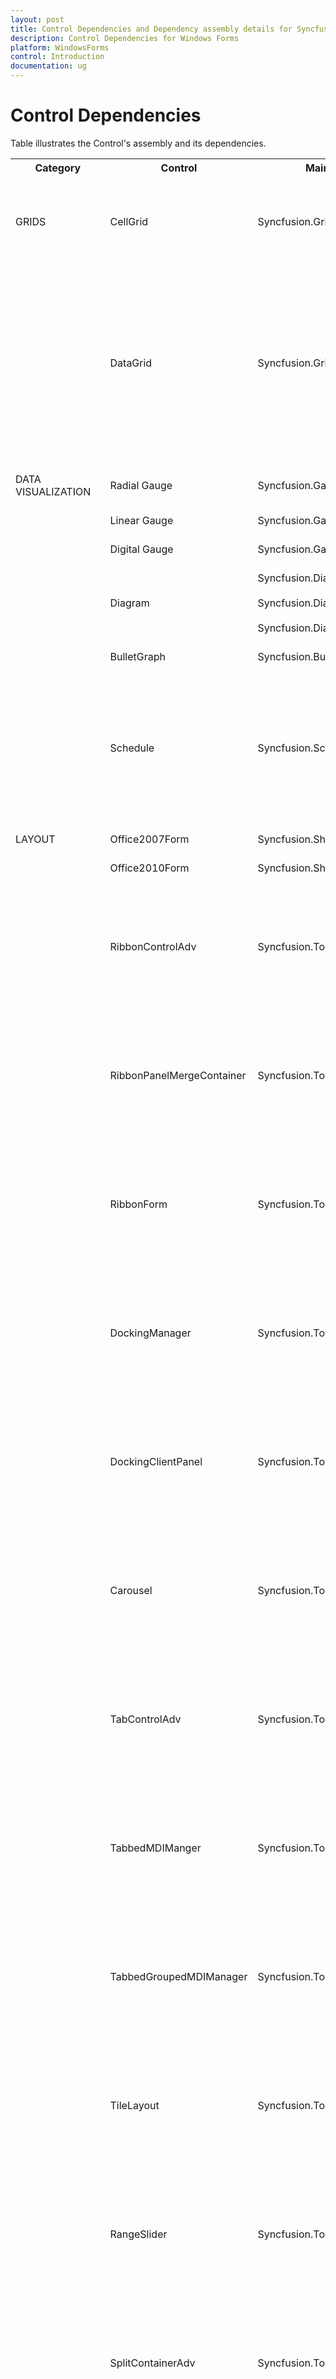 ```yaml
---
layout: post
title: Control Dependencies and Dependency assembly details for Syncfusion Essential Windows Forms controls 
description: Control Dependencies for Windows Forms 
platform: WindowsForms
control: Introduction
documentation: ug
---
```



# Control Dependencies

Table illustrates the Control's assembly and its dependencies.

<table>
<tr>
<th>
Category<br/><br/></th><th>
Control<br/><br/></th><th>
Main Assembly<br/><br/></th><th>
Depended Assemblies<br/><br/></th></tr>
<tr>
<td>
GRIDS<br/><br/></td><td>
CellGrid<br/><br/></td><td>
Syncfusion.Grid.Windows<br/><br/></td><td>
Syncfusion.Grid.Base<br/><br/>Syncfusion.Shared.Base<br/><br/>Syncfusion.Shared.Windows<br/><br/></td></tr>
<tr>
<td>
<br/><br/></td><td>
DataGrid<br/><br/></td><td>
Syncfusion.Grid.Grouping.Windows<br/><br/></td><td>
Syncfusion.Grid.Base<br/><br/>Syncfusion.Grid.Windows<br/><br/>Syncfusion.Grid.Grouping.Base<br/><br/>Syncfusion.Grouping.Base<br/><br/>Syncfusion.Shared.Base<br/><br/>Syncfusion.Shared.Windows<br/><br/>Syncfusion.Tools.Base<br/><br/>Syncfusion.Tools.Windows<br/><br/></td></tr>
<tr>
<td>
DATA VISUALIZATION<br/><br/></td><td>
Radial Gauge<br/><br/></td><td>
Syncfusion.Gauge.Windows<br/><br/></td><td>
Syncfusion.Shared.Base<br/><br/></td></tr>
<tr>
<td>
<br/><br/></td><td>
Linear Gauge<br/><br/></td><td>
Syncfusion.Gauge.Windows<br/><br/></td><td>
Syncfusion.Shared.Base<br/><br/></td></tr>
<tr>
<td>
<br/><br/></td><td>
Digital Gauge<br/><br/></td><td>
Syncfusion.Gauge.Windows<br/><br/></td><td>
Syncfusion.Shared.Base<br/><br/></td></tr>
<tr>
<td>
<br/><br/></td><td>
Diagram<br/><br/></td><td>
Syncfusion.Diagram.Base<br/><br/>Syncfusion.Diagram.Windows<br/><br/>Syncfusion.Diagram.Utility.Windows<br/><br/></td><td>
Syncfusion.Shared.Base<br/><br/>Syncfusion.Shared.Windows<br/><br/></td></tr>
<tr>
<td>
<br/><br/></td><td>
BulletGraph<br/><br/></td><td>
Syncfusion.BulletGraph.Windows<br/><br/></td><td>
<br/><br/></td></tr>
<tr>
<td>
<br/><br/></td><td>
Schedule<br/><br/></td><td>
Syncfusion.Schedule.Windows<br/><br/></td><td>
Syncfusion.GridHelperClasses.Base<br/><br/>Syncfusion.Schedule.Base<br/><br/>Syncfusion.Shared.Base<br/><br/>Syncfusion.Shared.Windows<br/><br/>Syncfusion.Tools.Base<br/><br/>Syncfusion.Tools.Windows<br/><br/></td></tr>
<tr>
<td>
LAYOUT<br/><br/></td><td>
Office2007Form<br/><br/></td><td>
Syncfusion.Shared.Base<br/><br/></td><td>
<br/><br/></td></tr>
<tr>
<td>
<br/><br/></td><td>
Office2010Form<br/><br/></td><td>
Syncfusion.Shared.Base<br/><br/></td><td>
<br/><br/></td></tr>
<tr>
<td>
<br/><br/></td><td>
RibbonControlAdv<br/><br/></td><td>
Syncfusion.Tools.Windows<br/><br/></td><td>
Syncfusion.Grid.Base<br/><br/>Syncfusion.Grid.Windows<br/><br/>Syncfusion.Shared.Base<br/><br/>Syncfusion.Shared.Windows<br/><br/>Syncfusion.Tools.Base<br/><br/></td></tr>
<tr>
<td>
<br/><br/></td><td>
RibbonPanelMergeContainer<br/><br/></td><td>
Syncfusion.Tools.Windows<br/><br/></td><td>
Syncfusion.Grid.Base<br/><br/>Syncfusion.Grid.Windows<br/><br/>Syncfusion.Shared.Base<br/><br/>Syncfusion.Shared.Windows<br/><br/>Syncfusion.Tools.Base<br/><br/></td></tr>
<tr>
<td>
<br/><br/></td><td>
RibbonForm<br/><br/></td><td>
Syncfusion.Tools.Windows<br/><br/></td><td>
Syncfusion.Grid.Base<br/><br/>Syncfusion.Grid.Windows<br/><br/>Syncfusion.Shared.Base<br/><br/>Syncfusion.Shared.Windows<br/><br/>Syncfusion.Tools.Base<br/><br/></td></tr>
<tr>
<td>
<br/><br/></td><td>
DockingManager<br/><br/></td><td>
Syncfusion.Tools.Windows<br/><br/></td><td>
Syncfusion.Grid.Base<br/><br/>Syncfusion.Grid.Windows<br/><br/>Syncfusion.Shared.Base<br/><br/>Syncfusion.Shared.Windows<br/><br/>Syncfusion.Tools.Base<br/><br/></td></tr>
<tr>
<td>
<br/><br/></td><td>
DockingClientPanel<br/><br/></td><td>
Syncfusion.Tools.Windows<br/><br/></td><td>
Syncfusion.Grid.Base<br/><br/>Syncfusion.Grid.Windows<br/><br/>Syncfusion.Shared.Base<br/><br/>Syncfusion.Shared.Windows<br/><br/>Syncfusion.Tools.Base<br/><br/></td></tr>
<tr>
<td>
<br/><br/></td><td>
Carousel<br/><br/></td><td>
Syncfusion.Tools.Windows<br/><br/></td><td>
Syncfusion.Grid.Base<br/><br/>Syncfusion.Grid.Windows<br/><br/>Syncfusion.Shared.Base<br/><br/>Syncfusion.Shared.Windows<br/><br/>Syncfusion.Tools.Base<br/><br/></td></tr>
<tr>
<td>
<br/><br/></td><td>
TabControlAdv<br/><br/></td><td>
Syncfusion.Tools.Windows<br/><br/></td><td>
Syncfusion.Grid.Base<br/><br/>Syncfusion.Grid.Windows<br/><br/>Syncfusion.Shared.Base<br/><br/>Syncfusion.Shared.Windows<br/><br/>Syncfusion.Tools.Base<br/><br/></td></tr>
<tr>
<td>
<br/><br/></td><td>
TabbedMDIManger<br/><br/></td><td>
Syncfusion.Tools.Windows<br/><br/></td><td>
Syncfusion.Grid.Base<br/><br/>Syncfusion.Grid.Windows<br/><br/>Syncfusion.Shared.Base<br/><br/>Syncfusion.Shared.Windows<br/><br/>Syncfusion.Tools.Base<br/><br/></td></tr>
<tr>
<td>
<br/><br/></td><td>
TabbedGroupedMDIManager<br/><br/></td><td>
Syncfusion.Tools.Windows<br/><br/></td><td>
Syncfusion.Grid.Base<br/><br/>Syncfusion.Grid.Windows<br/><br/>Syncfusion.Shared.Base<br/><br/>Syncfusion.Shared.Windows<br/><br/>Syncfusion.Tools.Base<br/><br/></td></tr>
<tr>
<td>
<br/><br/></td><td>
TileLayout<br/><br/></td><td>
Syncfusion.Tools.Windows<br/><br/></td><td>
Syncfusion.Grid.Base<br/><br/>Syncfusion.Grid.Windows<br/><br/>Syncfusion.Shared.Base<br/><br/>Syncfusion.Shared.Windows<br/><br/>Syncfusion.Tools.Base<br/><br/></td></tr>
<tr>
<td>
<br/><br/></td><td>
RangeSlider<br/><br/></td><td>
Syncfusion.Tools.Windows<br/><br/></td><td>
Syncfusion.Grid.Base<br/><br/>Syncfusion.Grid.Windows<br/><br/>Syncfusion.Shared.Base<br/><br/>Syncfusion.Shared.Windows<br/><br/>Syncfusion.Tools.Base<br/><br/></td></tr>
<tr>
<td>
<br/><br/></td><td>
SplitContainerAdv<br/><br/></td><td>
Syncfusion.Tools.Windows<br/><br/></td><td>
Syncfusion.Grid.Base<br/><br/>Syncfusion.Grid.Windows<br/><br/>Syncfusion.Shared.Base<br/><br/>Syncfusion.Shared.Windows<br/><br/>Syncfusion.Tools.Base<br/><br/></td></tr>
<tr>
<td>
<br/><br/></td><td>
TabSplitterContainer<br/><br/></td><td>
Syncfusion.Tools.Windows<br/><br/></td><td>
Syncfusion.Grid.Base<br/><br/>Syncfusion.Grid.Windows<br/><br/>Syncfusion.Shared.Base<br/><br/>Syncfusion.Shared.Windows<br/><br/>Syncfusion.Tools.Base<br/><br/></td></tr>
<tr>
<td>
<br/><br/></td><td>
MetroForm<br/><br/></td><td>
Syncfusion.Shared.Base<br/><br/></td><td>
<br/><br/></td></tr>
<tr>
<td>
<br/><br/></td><td>
TabBarSplitterControl<br/><br/></td><td>
Syncfusion.Shared.Base<br/><br/></td><td>
<br/><br/></td></tr>
<tr>
<td>
<br/><br/></td><td>
RecordNavigationControl<br/><br/></td><td>
Syncfusion.Shared.Base<br/><br/></td><td>
<br/><br/></td></tr>
<tr>
<td>
<br/><br/></td><td>
RecordNavigationBar<br/><br/></td><td>
Syncfusion.Shared.Base<br/><br/></td><td>
<br/><br/></td></tr>
<tr>
<td>
<br/><br/></td><td>
FlowLayout<br/><br/></td><td>
Syncfusion.Shared.Base<br/><br/></td><td>
<br/><br/></td></tr>
<tr>
<td>
<br/><br/></td><td>
CardLayout<br/><br/></td><td>
Syncfusion.Shared.Base<br/><br/></td><td>
<br/><br/></td></tr>
<tr>
<td>
<br/><br/></td><td>
BorderLayout<br/><br/></td><td>
Syncfusion.Shared.Base<br/><br/></td><td>
<br/><br/></td></tr>
<tr>
<td>
<br/><br/></td><td>
SplitterControl<br/><br/></td><td>
Syncfusion.Shared.Base<br/><br/></td><td>
<br/><br/></td></tr>
<tr>
<td>
<br/><br/></td><td>
GradientPanel<br/><br/></td><td>
Syncfusion.Shared.Base<br/><br/></td><td>
<br/><br/></td></tr>
<tr>
<td>
<br/><br/></td><td>
GradientPanelExt<br/><br/></td><td>
Syncfusion.Shared.Base<br/><br/></td><td>
<br/><br/></td></tr>
<tr>
<td>
<br/><br/></td><td>
GridLayout<br/><br/></td><td>
Syncfusion.Shared.Base<br/><br/></td><td>
<br/><br/></td></tr>
<tr>
<td>
<br/><br/></td><td>
GridBagLayout<br/><br/></td><td>
Syncfusion.Shared.Base<br/><br/></td><td>
<br/><br/></td></tr>
<tr>
<td>
<br/><br/></td><td>
AutoLabel<br/><br/></td><td>
Syncfusion.Shared.Base<br/><br/></td><td>
<br/><br/></td></tr>
<tr>
<td>
<br/><br/></td><td>
BannerTextProvider<br/><br/></td><td>
Syncfusion.Shared.Base<br/><br/></td><td>
<br/><br/></td></tr>
<tr>
<td>
<br/><br/></td><td>
ImageListAdv<br/><br/></td><td>
Syncfusion.Shared.Base<br/><br/></td><td>
<br/><br/></td></tr>
<tr>
<td>
<br/><br/></td><td>
TypeLoader<br/><br/></td><td>
Syncfusion.Shared.Base<br/><br/></td><td>
<br/><br/></td></tr>
<tr>
<td>
EDITORS<br/><br/></td><td>
CurrencyTextBox<br/><br/></td><td>
Syncfusion.Shared.Base<br/><br/></td><td>
<br/><br/></td></tr>
<tr>
<td>
<br/><br/></td><td>
IntegerTextBox<br/><br/></td><td>
Syncfusion.Shared.Base<br/><br/></td><td>
<br/><br/></td></tr>
<tr>
<td>
<br/><br/></td><td>
DoubleTextBox<br/><br/></td><td>
Syncfusion.Shared.Base<br/><br/></td><td>
<br/><br/></td></tr>
<tr>
<td>
<br/><br/></td><td>
PercentTextBox<br/><br/></td><td>
Syncfusion.Shared.Base<br/><br/></td><td>
<br/><br/></td></tr>
<tr>
<td>
<br/><br/></td><td>
MaskedEditBox<br/><br/></td><td>
Syncfusion.Shared.Base<br/><br/></td><td>
<br/><br/></td></tr>
<tr>
<td>
<br/><br/></td><td>
TextBoxExt<br/><br/></td><td>
Syncfusion.Shared.Base<br/><br/></td><td>
<br/><br/></td></tr>
<tr>
<td>
<br/><br/></td><td>
ButtonAdv<br/><br/></td><td>
Syncfusion.Shared.Base<br/><br/></td><td>
<br/><br/></td></tr>
<tr>
<td>
<br/><br/></td><td>
EditableList<br/><br/></td><td>
Syncfusion.Shared.Base<br/><br/></td><td>
<br/><br/></td></tr>
<tr>
<td>
<br/><br/></td><td>
SplitButton<br/><br/></td><td>
Syncfusion.Tools.Windows<br/><br/></td><td>
Syncfusion.Grid.Base<br/><br/>Syncfusion.Grid.Windows<br/><br/>Syncfusion.Shared.Base<br/><br/>Syncfusion.Shared.Windows<br/><br/>Syncfusion.Tools.Base<br/><br/></td></tr>
<tr>
<td>
<br/><br/></td><td>
DomainUpDownExt<br/><br/></td><td>
Syncfusion.Tools.Windows<br/><br/></td><td>
Syncfusion.Grid.Base<br/><br/>Syncfusion.Grid.Windows<br/><br/>Syncfusion.Shared.Base<br/><br/>Syncfusion.Shared.Windows<br/><br/>Syncfusion.Tools.Base<br/><br/></td></tr>
<tr>
<td>
<br/><br/></td><td>
CurrencyEdit<br/><br/></td><td>
Syncfusion.Tools.Windows<br/><br/></td><td>
Syncfusion.Grid.Base<br/><br/>Syncfusion.Grid.Windows<br/><br/>Syncfusion.Shared.Base<br/><br/>Syncfusion.Shared.Windows<br/><br/>Syncfusion.Tools.Base<br/><br/></td></tr>
<tr>
<td>
<br/><br/></td><td>
ButtonEdit<br/><br/></td><td>
Syncfusion.Tools.Windows<br/><br/></td><td>
Syncfusion.Grid.Base<br/><br/>Syncfusion.Grid.Windows<br/><br/>Syncfusion.Shared.Base<br/><br/>Syncfusion.Shared.Windows<br/><br/>Syncfusion.Tools.Base<br/><br/></td></tr>
<tr>
<td>
<br/><br/></td><td>
AutoComplete<br/><br/></td><td>
Syncfusion.Tools.Windows<br/><br/></td><td>
Syncfusion.Grid.Base<br/><br/>Syncfusion.Grid.Windows<br/><br/>Syncfusion.Shared.Base<br/><br/>Syncfusion.Shared.Windows<br/><br/>Syncfusion.Tools.Base<br/><br/></td></tr>
<tr>
<td>
<br/><br/></td><td>
Calculator<br/><br/></td><td>
Syncfusion.Tools.Windows<br/><br/></td><td>
Syncfusion.Grid.Base<br/><br/>Syncfusion.Grid.Windows<br/><br/>Syncfusion.Shared.Base<br/><br/>Syncfusion.Shared.Windows<br/><br/>Syncfusion.Tools.Base<br/><br/></td></tr>
<tr>
<td>
<br/><br/></td><td>
CheckBoxAdv<br/><br/></td><td>
Syncfusion.Shared.Base<br/><br/></td><td>
<br/><br/></td></tr>
<tr>
<td>
<br/><br/></td><td>
RadioButtonAdv<br/><br/></td><td>
Syncfusion.Shared.Base<br/><br/></td><td>
<br/><br/></td></tr>
<tr>
<td>
<br/><br/></td><td>
RatingControl<br/><br/></td><td>
Syncfusion.Tools.Windows<br/><br/></td><td>
Syncfusion.Grid.Base<br/><br/>Syncfusion.Grid.Windows<br/><br/>Syncfusion.Shared.Base<br/><br/>Syncfusion.Shared.Windows<br/><br/>Syncfusion.Tools.Base<br/><br/></td></tr>
<tr>
<td>
<br/><br/></td><td>
ComboBoxAdv<br/><br/></td><td>
Syncfusion.Tools.Windows<br/><br/></td><td>
Syncfusion.Grid.Base<br/><br/>Syncfusion.Grid.Windows<br/><br/>Syncfusion.Shared.Base<br/><br/>Syncfusion.Shared.Windows<br/><br/>Syncfusion.Tools.Base<br/><br/></td></tr>
<tr>
<td>
<br/><br/></td><td>
ComboBoxBase<br/><br/></td><td>
Syncfusion.Shared.Base<br/><br/></td><td>
<br/><br/></td></tr>
<tr>
<td>
<br/><br/></td><td>
ComboBoxAutoComplete<br/><br/></td><td>
Syncfusion.Tools.Windows<br/><br/></td><td>
Syncfusion.Grid.Base<br/><br/>Syncfusion.Grid.Windows<br/><br/>Syncfusion.Shared.Base<br/><br/>Syncfusion.Shared.Windows<br/><br/>Syncfusion.Tools.Base<br/><br/></td></tr>
<tr>
<td>
<br/><br/></td><td>
MultiColumnComboBox<br/><br/></td><td>
Syncfusion.Tools.Windows<br/><br/></td><td>
Syncfusion.Grid.Base<br/><br/>Syncfusion.Grid.Windows<br/><br/>Syncfusion.Shared.Base<br/><br/>Syncfusion.Shared.Windows<br/><br/>Syncfusion.Tools.Base<br/><br/></td></tr>
<tr>
<td>
<br/><br/></td><td>
MultiSelectionComboBox<br/><br/></td><td>
Syncfusion.Tools.Windows<br/><br/></td><td>
Syncfusion.Grid.Base<br/><br/>Syncfusion.Grid.Windows<br/><br/>Syncfusion.Shared.Base<br/><br/>Syncfusion.Shared.Windows<br/><br/>Syncfusion.Tools.Base<br/><br/></td></tr>
<tr>
<td>
<br/><br/></td><td>
ComboDropDown<br/><br/></td><td>
Syncfusion.Shared.Base<br/><br/></td><td>
<br/><br/></td></tr>
<tr>
<td>
<br/><br/></td><td>
FontListBox<br/><br/></td><td>
Syncfusion.Tools.Windows<br/><br/></td><td>
Syncfusion.Grid.Base<br/><br/>Syncfusion.Grid.Windows<br/><br/>Syncfusion.Shared.Base<br/><br/>Syncfusion.Shared.Windows<br/><br/>Syncfusion.Tools.Base<br/><br/></td></tr>
<tr>
<td>
<br/><br/></td><td>
FontComboBox<br/><br/></td><td>
Syncfusion.Tools.Windows<br/><br/></td><td>
Syncfusion.Grid.Base<br/><br/>Syncfusion.Grid.Windows<br/><br/>Syncfusion.Shared.Base<br/><br/>Syncfusion.Shared.Windows<br/><br/>Syncfusion.Tools.Base<br/><br/></td></tr>
<tr>
<td>
<br/><br/></td><td>
EditControl<br/><br/></td><td>
Syncfusion.Edit.Windows<br/><br/></td><td>
Syncfusion.Shared.Base<br/><br/>Syncfusion.Tools.Base<br/><br/>Syncfusion.Tools.Windows<br/><br/></td></tr>
<tr>
<td>
<br/><br/></td><td>
HTMLUIControl<br/><br/></td><td>
Syncfusion.HTMLUI.Windows<br/><br/></td><td>
Syncfusion.HTMLUI.Base<br/><br/>Syncfusion.Shared.Base<br/><br/>Syncfusion.Scripting.Base<br/><br/>Syncfusion.Scripting.Windows<br/><br/></td></tr>
<tr>
<td>
<br/><br/></td><td>
RadialSlider<br/><br/></td><td>
Syncfusion.Tools.Windows<br/><br/></td><td>
Syncfusion.Grid.Base<br/><br/>Syncfusion.Grid.Windows<br/><br/>Syncfusion.Shared.Base<br/><br/>Syncfusion.Shared.Windows<br/><br/>Syncfusion.Tools.Base<br/><br/></td></tr>
<tr>
<td>
<br/><br/></td><td>
MonthCalendarAdv<br/><br/></td><td>
Syncfusion.Tools.Windows<br/><br/></td><td>
Syncfusion.Grid.Base<br/><br/>Syncfusion.Grid.Windows<br/><br/>Syncfusion.Shared.Base<br/><br/>Syncfusion.Shared.Windows<br/><br/>Syncfusion.Tools.Base<br/><br/></td></tr>
<tr>
<td>
<br/><br/></td><td>
DateTimePickerAdv<br/><br/></td><td>
Syncfusion.Tools.Windows<br/><br/></td><td>
Syncfusion.Grid.Base<br/><br/>Syncfusion.Grid.Windows<br/><br/>Syncfusion.Shared.Base<br/><br/>Syncfusion.Shared.Windows<br/><br/>Syncfusion.Tools.Base<br/><br/></td></tr>
<tr>
<td>
<br/><br/></td><td>
ToggleButton<br/><br/></td><td>
Syncfusion.Tools.Windows<br/><br/></td><td>
Syncfusion.Grid.Base<br/><br/>Syncfusion.Grid.Windows<br/><br/>Syncfusion.Shared.Base<br/><br/>Syncfusion.Shared.Windows<br/><br/>Syncfusion.Tools.Base<br/><br/></td></tr>
<tr>
<td>
<br/><br/></td><td>
ColorPickerUIAdv<br/><br/></td><td>
Syncfusion.Tools.Windows<br/><br/></td><td>
Syncfusion.Grid.Base<br/><br/>Syncfusion.Grid.Windows<br/><br/>Syncfusion.Shared.Base<br/><br/>Syncfusion.Shared.Windows<br/><br/>Syncfusion.Tools.Base<br/><br/></td></tr>
<tr>
<td>
<br/><br/></td><td>
ColorPickerButton<br/><br/></td><td>
Syncfusion.Shared.Base<br/><br/></td><td>
<br/><br/></td></tr>
<tr>
<td>
<br/><br/></td><td>
ColorUIControl<br/><br/></td><td>
Syncfusion.Shared.Base<br/><br/></td><td>
<br/><br/></td></tr>
<tr>
<td>
<br/><br/></td><td>
NumericUpDownExt<br/><br/></td><td>
Syncfusion.Tools.Windows<br/><br/></td><td>
Syncfusion.Grid.Base<br/><br/>Syncfusion.Grid.Windows<br/><br/>Syncfusion.Shared.Base<br/><br/>Syncfusion.Shared.Windows<br/><br/>Syncfusion.Tools.Base<br/><br/></td></tr>
<tr>
<td>
<br/><br/></td><td>
ImageStreamer<br/><br/></td><td>
Syncfusion.Tools.Windows<br/><br/></td><td>
Syncfusion.Grid.Base<br/><br/>Syncfusion.Grid.Windows<br/><br/>Syncfusion.Shared.Base<br/><br/>Syncfusion.Shared.Windows<br/><br/>Syncfusion.Tools.Base<br/><br/></td></tr>
<tr>
<td>
NAVIGATION<br/><br/></td><td>
TreeViewAdv<br/><br/></td><td>
Syncfusion.Tools.Windows<br/><br/></td><td>
Syncfusion.Grid.Base<br/><br/>Syncfusion.Grid.Windows<br/><br/>Syncfusion.Shared.Base<br/><br/>Syncfusion.Shared.Windows<br/><br/>Syncfusion.Tools.Base<br/><br/></td></tr>
<tr>
<td>
<br/><br/></td><td>
MultiColumnTreeview<br/><br/></td><td>
Syncfusion.Tools.Windows<br/><br/></td><td>
Syncfusion.Grid.Base<br/><br/>Syncfusion.Grid.Windows<br/><br/>Syncfusion.Shared.Base<br/><br/>Syncfusion.Shared.Windows<br/><br/>Syncfusion.Tools.Base<br/><br/></td></tr>
<tr>
<td>
<br/><br/></td><td>
GroupBar<br/><br/></td><td>
Syncfusion.Shared.Base<br/><br/></td><td>
<br/><br/></td></tr>
<tr>
<td>
<br/><br/></td><td>
GroupView<br/><br/></td><td>
Syncfusion.Shared.Base<br/><br/></td><td>
<br/><br/></td></tr>
<tr>
<td>
<br/><br/></td><td>
MainFrameBarManager<br/><br/></td><td>
Syncfusion.Tools.Windows<br/><br/></td><td>
Syncfusion.Grid.Base<br/><br/>Syncfusion.Grid.Windows<br/><br/>Syncfusion.Shared.Base<br/><br/>Syncfusion.Shared.Windows<br/><br/>Syncfusion.Tools.Base<br/><br/></td></tr>
<tr>
<td>
<br/><br/></td><td>
ChildFrameBarManager<br/><br/></td><td>
Syncfusion.Tools.Windows<br/><br/></td><td>
Syncfusion.Grid.Base<br/><br/>Syncfusion.Grid.Windows<br/><br/>Syncfusion.Shared.Base<br/><br/>Syncfusion.Shared.Windows<br/><br/>Syncfusion.Tools.Base<br/><br/></td></tr>
<tr>
<td>
<br/><br/></td><td>
XPTaskBar<br/><br/></td><td>
Syncfusion.Tools.Windows<br/><br/></td><td>
Syncfusion.Grid.Base<br/><br/>Syncfusion.Grid.Windows<br/><br/>Syncfusion.Shared.Base<br/><br/>Syncfusion.Shared.Windows<br/><br/>Syncfusion.Tools.Base<br/><br/></td></tr>
<tr>
<td>
<br/><br/></td><td>
XPToolBar<br/><br/></td><td>
Syncfusion.Tools.Windows<br/><br/></td><td>
Syncfusion.Grid.Base<br/><br/>Syncfusion.Grid.Windows<br/><br/>Syncfusion.Shared.Base<br/><br/>Syncfusion.Shared.Windows<br/><br/>Syncfusion.Tools.Base<br/><br/></td></tr>
<tr>
<td>
<br/><br/></td><td>
CommandBarController<br/><br/></td><td>
Syncfusion.Tools.Windows<br/><br/></td><td>
Syncfusion.Grid.Base<br/><br/>Syncfusion.Grid.Windows<br/><br/>Syncfusion.Shared.Base<br/><br/>Syncfusion.Shared.Windows<br/><br/>Syncfusion.Tools.Base<br/><br/></td></tr>
<tr>
<td>
<br/><br/></td><td>
RadialMenu<br/><br/></td><td>
Syncfusion.Tools.Windows<br/><br/></td><td>
Syncfusion.Grid.Base<br/><br/>Syncfusion.Grid.Windows<br/><br/>Syncfusion.Shared.Base<br/><br/>Syncfusion.Shared.Windows<br/><br/>Syncfusion.Tools.Base<br/><br/></td></tr>
<tr>
<td>
<br/><br/></td><td>
TreeNavigator<br/><br/></td><td>
Syncfusion.Tools.Windows<br/><br/></td><td>
Syncfusion.Grid.Base<br/><br/>Syncfusion.Grid.Windows<br/><br/>Syncfusion.Shared.Base<br/><br/>Syncfusion.Shared.Windows<br/><br/>Syncfusion.Tools.Base<br/><br/></td></tr>
<tr>
<td>
<br/><br/></td><td>
BackStageView<br/><br/></td><td>
Syncfusion.Tools.Windows<br/><br/></td><td>
Syncfusion.Grid.Base<br/><br/>Syncfusion.Grid.Windows<br/><br/>Syncfusion.Shared.Base<br/><br/>Syncfusion.Shared.Windows<br/><br/>Syncfusion.Tools.Base<br/><br/></td></tr>
<tr>
<td>
<br/><br/></td><td>
ContextMenuStripEx<br/><br/></td><td>
Syncfusion.Tools.Windows<br/><br/></td><td>
Syncfusion.Grid.Base<br/><br/>Syncfusion.Grid.Windows<br/><br/>Syncfusion.Shared.Base<br/><br/>Syncfusion.Shared.Windows<br/><br/>Syncfusion.Tools.Base<br/><br/></td></tr>
<tr>
<td>
<br/><br/></td><td>
MiniToolBar<br/><br/></td><td>
Syncfusion.Tools.Windows<br/><br/></td><td>
Syncfusion.Grid.Base<br/><br/>Syncfusion.Grid.Windows<br/><br/>Syncfusion.Shared.Base<br/><br/>Syncfusion.Shared.Windows<br/><br/>Syncfusion.Tools.Base<br/><br/></td></tr>
<tr>
<td>
<br/><br/></td><td>
NavigationView<br/><br/></td><td>
Syncfusion.Tools.Windows<br/><br/></td><td>
Syncfusion.Grid.Base<br/><br/>Syncfusion.Grid.Windows<br/><br/>Syncfusion.Shared.Base<br/><br/>Syncfusion.Shared.Windows<br/><br/>Syncfusion.Tools.Base<br/><br/></td></tr>
<tr>
<td>
<br/><br/></td><td>
PopupControlContainer<br/><br/></td><td>
Syncfusion.Shared.Base<br/><br/></td><td>
<br/><br/></td></tr>
<tr>
<td>
<br/><br/></td><td>
PopupMenu<br/><br/></td><td>
Syncfusion.Tools.Windows<br/><br/></td><td>
Syncfusion.Grid.Base<br/><br/>Syncfusion.Grid.Windows<br/><br/>Syncfusion.Shared.Base<br/><br/>Syncfusion.Shared.Windows<br/><br/>Syncfusion.Tools.Base<br/><br/></td></tr>
<tr>
<td>
<br/><br/></td><td>
GradientLabel<br/><br/></td><td>
Syncfusion.Tools.Windows<br/><br/></td><td>
Syncfusion.Grid.Base<br/><br/>Syncfusion.Grid.Windows<br/><br/>Syncfusion.Shared.Base<br/><br/>Syncfusion.Shared.Windows<br/><br/>Syncfusion.Tools.Base<br/><br/></td></tr>
<tr>
<td>
<br/><br/></td><td>
SuperAccelerator<br/><br/></td><td>
Syncfusion.Tools.Windows<br/><br/></td><td>
Syncfusion.Grid.Base<br/><br/>Syncfusion.Grid.Windows<br/><br/>Syncfusion.Shared.Base<br/><br/>Syncfusion.Shared.Windows<br/><br/>Syncfusion.Tools.Base<br/><br/></td></tr>
<tr>
<td>
<br/><br/></td><td>
ToolStripEx<br/><br/></td><td>
Syncfusion.Tools.Windows<br/><br/></td><td>
Syncfusion.Grid.Base<br/><br/>Syncfusion.Grid.Windows<br/><br/>Syncfusion.Shared.Base<br/><br/>Syncfusion.Shared.Windows<br/><br/>Syncfusion.Tools.Base<br/><br/></td></tr>
<tr>
<td>
<br/><br/></td><td>
TrackBarEx<br/><br/></td><td>
Syncfusion.Tools.Windows<br/><br/></td><td>
Syncfusion.Grid.Base<br/><br/>Syncfusion.Grid.Windows<br/><br/>Syncfusion.Shared.Base<br/><br/>Syncfusion.Shared.Windows<br/><br/>Syncfusion.Tools.Base<br/><br/></td></tr>
<tr>
<td>
NOTIFICATION<br/><br/></td><td>
SplashPanel<br/><br/></td><td>
Syncfusion.Shared.Base<br/><br/></td><td>
Syncfusion.Tools.Windows<br/><br/></td></tr>
<tr>
<td>
<br/><br/></td><td>
SplashControl<br/><br/></td><td>
Syncfusion.Shared.Base<br/><br/></td><td>
Syncfusion.Tools.Windows<br/><br/></td></tr>
<tr>
<td>
<br/><br/></td><td>
StatusBarAdv<br/><br/></td><td>
Syncfusion.Tools.Windows<br/><br/></td><td>
Syncfusion.Grid.Base<br/><br/>Syncfusion.Grid.Windows<br/><br/>Syncfusion.Shared.Base<br/><br/>Syncfusion.Shared.Windows<br/><br/>Syncfusion.Tools.Base<br/><br/></td></tr>
<tr>
<td>
<br/><br/></td><td>
StatusBarAdvPanel<br/><br/></td><td>
Syncfusion.Tools.Windows<br/><br/></td><td>
Syncfusion.Grid.Base<br/><br/>Syncfusion.Grid.Windows<br/><br/>Syncfusion.Shared.Base<br/><br/>Syncfusion.Shared.Windows<br/><br/>Syncfusion.Tools.Base<br/><br/></td></tr>
<tr>
<td>
<br/><br/></td><td>
ProgressBarAdv<br/><br/></td><td>
Syncfusion.Shared.Base<br/><br/></td><td>
<br/><br/></td></tr>
<tr>
<td>
<br/><br/></td><td>
StatusBarExt<br/><br/></td><td>
Syncfusion.Tools.Windows<br/><br/></td><td>
Syncfusion.Grid.Base<br/><br/>Syncfusion.Grid.Windows<br/><br/>Syncfusion.Shared.Base<br/><br/>Syncfusion.Shared.Windows<br/><br/>Syncfusion.Tools.Base<br/><br/></td></tr>
<tr>
<td>
<br/><br/></td><td>
StatusStripEx<br/><br/></td><td>
Syncfusion.Tools.Windows<br/><br/></td><td>
Syncfusion.Grid.Base<br/><br/>Syncfusion.Grid.Windows<br/><br/>Syncfusion.Shared.Base<br/><br/>Syncfusion.Shared.Windows<br/><br/>Syncfusion.Tools.Base<br/><br/></td></tr>
<tr>
<td>
<br/><br/></td><td>
Clock<br/><br/></td><td>
Syncfusion.Tools.Windows<br/><br/></td><td>
Syncfusion.Grid.Base<br/><br/>Syncfusion.Grid.Windows<br/><br/>Syncfusion.Shared.Base<br/><br/>Syncfusion.Shared.Windows<br/><br/>Syncfusion.Tools.Base<br/><br/></td></tr>
<tr>
<td>
<br/><br/></td><td>
HubTile<br/><br/></td><td>
Syncfusion.Tools.Windows<br/><br/></td><td>
Syncfusion.Grid.Base<br/><br/>Syncfusion.Grid.Windows<br/><br/>Syncfusion.Shared.Base<br/><br/>Syncfusion.Shared.Windows<br/><br/>Syncfusion.Tools.Base<br/><br/></td></tr>
<tr>
<td>
<br/><br/></td><td>
SuperToolTip<br/><br/></td><td>
Syncfusion.Tools.Windows<br/><br/></td><td>
Syncfusion.Grid.Base<br/><br/>Syncfusion.Grid.Windows<br/><br/>Syncfusion.Shared.Base<br/><br/>Syncfusion.Shared.Windows<br/><br/>Syncfusion.Tools.Base<br/><br/></td></tr>
<tr>
<td>
<br/><br/></td><td>
MessageBoxAdv<br/><br/></td><td>
Syncfusion.Shared.Base<br/><br/></td><td>
<br/><br/></td></tr>
<tr>
<td>
MISCELLANEOUS<br/><br/></td><td>
SkinManager<br/><br/></td><td>
Syncfusion.Shared.Base<br/><br/></td><td>
<br/><br/></td></tr>
<tr>
<td>
<br/><br/></td><td>
WizardControl<br/><br/></td><td>
Syncfusion.Tools.Windows<br/><br/></td><td>
Syncfusion.Grid.Base<br/><br/>Syncfusion.Grid.Windows<br/><br/>Syncfusion.Shared.Base<br/><br/>Syncfusion.Shared.Windows<br/><br/>Syncfusion.Tools.Base<br/><br/></td></tr>
<tr>
<td>
<br/><br/></td><td>
XPTaskPane<br/><br/></td><td>
Syncfusion.Tools.Windows<br/><br/></td><td>
Syncfusion.Grid.Base<br/><br/>Syncfusion.Grid.Windows<br/><br/>Syncfusion.Shared.Base<br/><br/>Syncfusion.Shared.Windows<br/><br/>Syncfusion.Tools.Base<br/><br/></td></tr>
<tr>
<td>
<br/><br/></td><td>
ScrollersFrame<br/><br/></td><td>
Syncfusion.Shared.Base<br/><br/></td><td>
<br/><br/></td></tr>
<tr>
<td>
<br/><br/></td><td>
FolderBrowser<br/><br/></td><td>
Syncfusion.Shared.Base<br/><br/></td><td>
<br/><br/></td></tr>
<tr>
<td>
<br/><br/></td><td>
SpellChecker<br/><br/></td><td>
Syncfusion.Shared.Base<br/><br/></td><td>
<br/><br/></td></tr>
<tr>
<td>
<br/><br/></td><td>
Grouping<br/><br/></td><td>
Syncfusion.Grouping.Windows<br/><br/></td><td>
Syncfusion.Grouping.Base<br/><br/>Syncfusion.Shared.Base<br/><br/>Syncfusion.Shared.Windows<br/><br/></td></tr>
<tr>
<td>
<br/><br/></td><td>
Calculate<br/><br/></td><td>
Syncfusion.Calculate.Windows<br/><br/></td><td>
Syncfusion.Calculate.Base<br/><br/>Syncfusion.Shared.Base<br/><br/>Syncfusion.Shared.Windows<br/><br/>Syncfusion.Tools.Base<br/><br/>Syncfusion.Tools.Windows<br/><br/></td></tr>
<tr>
<td>
BUSINESS INTELLIGENCE<br/><br/></td><td>
Pivot Grid<br/><br/></td><td>
Syncfusion.PivotAnalysis.Windows<br/><br/></td><td>
Syncfusion.Grid.Base<br/><br/>Syncfusion.Grid.Windows<br/><br/>Syncfusion.PivotAnalysis.Base<br/><br/>Syncfusion.Shared.Base<br/><br/>Syncfusion.Shared.Windows<br/><br/>Syncfusion.Tools.Base<br/><br/>Syncfusion.Tools.Windows<br/><br/></td></tr>
<tr>
<td>
<br/><br/></td><td>
Pivot Chart<br/><br/></td><td>
Syncfusion.PivotChart.Windows<br/><br/></td><td>
Syncfusion.Chart.Base<br/><br/>Syncfusion.Chart.Windows<br/><br/>Syncfusion.Grid.Base<br/><br/>Syncfusion.Grid.Windows<br/><br/>Syncfusion.Linq.Base<br/><br/>Syncfusion.PivotAnalysis.Base<br/><br/>Syncfusion.PivotAnalysis.Windows<br/><br/>Syncfusion.Shared.Base<br/><br/>Syncfusion.Shared.Windows<br/><br/>Syncfusion.Tools.Base<br/><br/>Syncfusion.Tools.Windows<br/><br/></td></tr>
<tr>
<td>IO</td>
<td>PDF Viewer</td>
<td>Syncfusion.PdfViewer.Windows</td>
<td>Syncfusion.Compression.Base<br/>Syncfusion.Pdf.Base<br/></td>
</tr>
</table>
